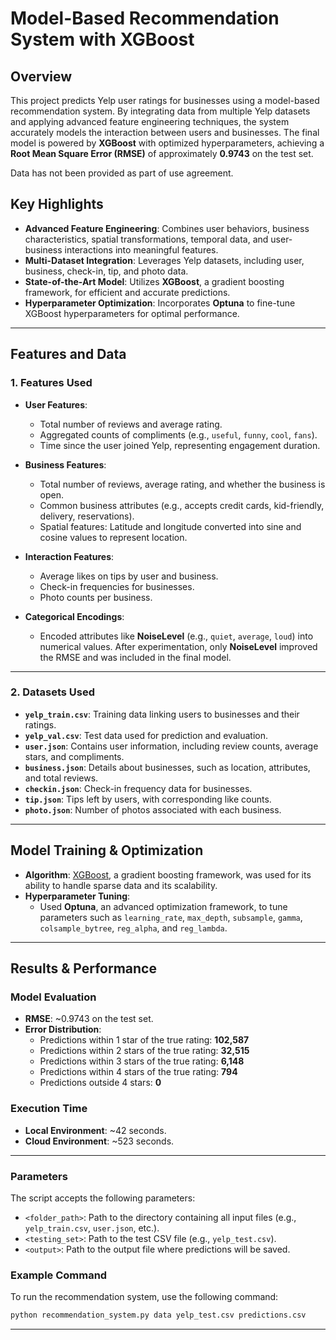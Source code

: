 # Model-Based Recommendation System with XGBoost

## Overview

This project predicts Yelp user ratings for businesses using a model-based recommendation system. By integrating data from multiple Yelp datasets and applying advanced feature engineering techniques, the system accurately models the interaction between users and businesses. The final model is powered by **XGBoost** with optimized hyperparameters, achieving a **Root Mean Square Error (RMSE)** of approximately **0.9743** on the test set.

Data has not been provided as part of use agreement.

## Key Highlights

- **Advanced Feature Engineering**: Combines user behaviors, business characteristics, spatial transformations, temporal data, and user-business interactions into meaningful features.
- **Multi-Dataset Integration**: Leverages Yelp datasets, including user, business, check-in, tip, and photo data.
- **State-of-the-Art Model**: Utilizes **XGBoost**, a gradient boosting framework, for efficient and accurate predictions.
- **Hyperparameter Optimization**: Incorporates **Optuna** to fine-tune XGBoost hyperparameters for optimal performance.

---

## Features and Data

### 1. **Features Used**
- **User Features**:
  - Total number of reviews and average rating.
  - Aggregated counts of compliments (e.g., `useful`, `funny`, `cool`, `fans`).
  - Time since the user joined Yelp, representing engagement duration.
  
- **Business Features**:
  - Total number of reviews, average rating, and whether the business is open.
  - Common business attributes (e.g., accepts credit cards, kid-friendly, delivery, reservations).
  - Spatial features: Latitude and longitude converted into sine and cosine values to represent location.

- **Interaction Features**:
  - Average likes on tips by user and business.
  - Check-in frequencies for businesses.
  - Photo counts per business.

- **Categorical Encodings**:
  - Encoded attributes like **NoiseLevel** (e.g., `quiet`, `average`, `loud`) into numerical values. After experimentation, only **NoiseLevel** improved the RMSE and was included in the final model.

---

### 2. **Datasets Used**
- **`yelp_train.csv`**: Training data linking users to businesses and their ratings.
- **`yelp_val.csv`**: Test data used for prediction and evaluation.
- **`user.json`**: Contains user information, including review counts, average stars, and compliments.
- **`business.json`**: Details about businesses, such as location, attributes, and total reviews.
- **`checkin.json`**: Check-in frequency data for businesses.
- **`tip.json`**: Tips left by users, with corresponding like counts.
- **`photo.json`**: Number of photos associated with each business.

---

## Model Training & Optimization

- **Algorithm**: [XGBoost](https://xgboost.ai/), a gradient boosting framework, was used for its ability to handle sparse data and its scalability.
- **Hyperparameter Tuning**:
  - Used **Optuna**, an advanced optimization framework, to tune parameters such as `learning_rate`, `max_depth`, `subsample`, `gamma`, `colsample_bytree`, `reg_alpha`, and `reg_lambda`.

---

## Results & Performance

### Model Evaluation
- **RMSE**: ~0.9743 on the test set.
- **Error Distribution**:
  - Predictions within 1 star of the true rating: **102,587**
  - Predictions within 2 stars of the true rating: **32,515**
  - Predictions within 3 stars of the true rating: **6,148**
  - Predictions within 4 stars of the true rating: **794**
  - Predictions outside 4 stars: **0**

### Execution Time
- **Local Environment**: ~42 seconds.
- **Cloud Environment**: ~523 seconds.

---

### Parameters
The script accepts the following parameters:

- `<folder_path>`: Path to the directory containing all input files (e.g., `yelp_train.csv`, `user.json`, etc.).
- `<testing_set>`: Path to the test CSV file (e.g., `yelp_test.csv`).
- `<output>`: Path to the output file where predictions will be saved.

### Example Command
To run the recommendation system, use the following command:

```bash
python recommendation_system.py data yelp_test.csv predictions.csv
```
---
